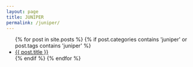 ```yaml
---
layout: page
title: JUNIPER
permalink: /juniper/
---
```


<div class="home">

  <ul class="posts">
    {% for post in site.posts %}
    {% if post.categories contains 'juniper' or post.tags contains 'juniper' %}
      <li>
        <a class="post-link" href="{{ post.url | prepend: site.baseurl }}">{{ post.title }}</a>
      </li>
    {% endif %}
    {% endfor %}
  </ul>

</div>
